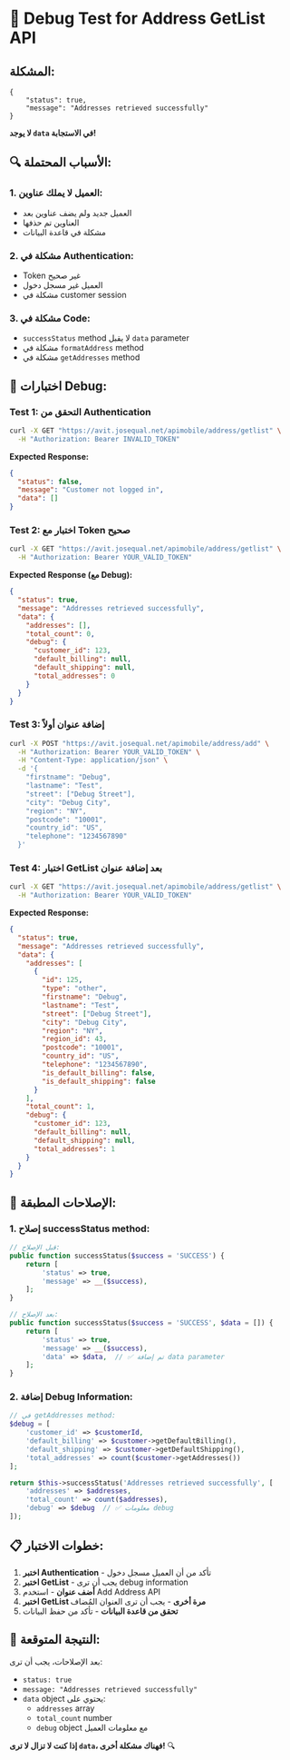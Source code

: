 # 🐛 Debug Test for Address GetList API

## المشكلة:
```
{
    "status": true,
    "message": "Addresses retrieved successfully"
}
```
**لا يوجد `data` في الاستجابة!**

## 🔍 الأسباب المحتملة:

### 1. **العميل لا يملك عناوين:**
- العميل جديد ولم يضف عناوين بعد
- العناوين تم حذفها
- مشكلة في قاعدة البيانات

### 2. **مشكلة في Authentication:**
- Token غير صحيح
- العميل غير مسجل دخول
- مشكلة في customer session

### 3. **مشكلة في Code:**
- `successStatus` method لا يقبل `data` parameter
- مشكلة في `formatAddress` method
- مشكلة في `getAddresses` method

## 🧪 اختبارات Debug:

### **Test 1: التحقق من Authentication**
```bash
curl -X GET "https://avit.josequal.net/apimobile/address/getlist" \
  -H "Authorization: Bearer INVALID_TOKEN"
```

**Expected Response:**
```json
{
  "status": false,
  "message": "Customer not logged in",
  "data": []
}
```

### **Test 2: اختبار مع Token صحيح**
```bash
curl -X GET "https://avit.josequal.net/apimobile/address/getlist" \
  -H "Authorization: Bearer YOUR_VALID_TOKEN"
```

**Expected Response (مع Debug):**
```json
{
  "status": true,
  "message": "Addresses retrieved successfully",
  "data": {
    "addresses": [],
    "total_count": 0,
    "debug": {
      "customer_id": 123,
      "default_billing": null,
      "default_shipping": null,
      "total_addresses": 0
    }
  }
}
```

### **Test 3: إضافة عنوان أولاً**
```bash
curl -X POST "https://avit.josequal.net/apimobile/address/add" \
  -H "Authorization: Bearer YOUR_VALID_TOKEN" \
  -H "Content-Type: application/json" \
  -d '{
    "firstname": "Debug",
    "lastname": "Test",
    "street": ["Debug Street"],
    "city": "Debug City",
    "region": "NY",
    "postcode": "10001",
    "country_id": "US",
    "telephone": "1234567890"
  }'
```

### **Test 4: اختبار GetList بعد إضافة عنوان**
```bash
curl -X GET "https://avit.josequal.net/apimobile/address/getlist" \
  -H "Authorization: Bearer YOUR_VALID_TOKEN"
```

**Expected Response:**
```json
{
  "status": true,
  "message": "Addresses retrieved successfully",
  "data": {
    "addresses": [
      {
        "id": 125,
        "type": "other",
        "firstname": "Debug",
        "lastname": "Test",
        "street": ["Debug Street"],
        "city": "Debug City",
        "region": "NY",
        "region_id": 43,
        "postcode": "10001",
        "country_id": "US",
        "telephone": "1234567890",
        "is_default_billing": false,
        "is_default_shipping": false
      }
    ],
    "total_count": 1,
    "debug": {
      "customer_id": 123,
      "default_billing": null,
      "default_shipping": null,
      "total_addresses": 1
    }
  }
}
```

## 🔧 الإصلاحات المطبقة:

### **1. إصلاح successStatus method:**
```php
// قبل الإصلاح:
public function successStatus($success = 'SUCCESS') {
    return [
        'status' => true,
        'message' => __($success),
    ];
}

// بعد الإصلاح:
public function successStatus($success = 'SUCCESS', $data = []) {
    return [
        'status' => true,
        'message' => __($success),
        'data' => $data,  // ✅ تم إضافة data parameter
    ];
}
```

### **2. إضافة Debug Information:**
```php
// في getAddresses method:
$debug = [
    'customer_id' => $customerId,
    'default_billing' => $customer->getDefaultBilling(),
    'default_shipping' => $customer->getDefaultShipping(),
    'total_addresses' => count($customer->getAddresses())
];

return $this->successStatus('Addresses retrieved successfully', [
    'addresses' => $addresses,
    'total_count' => count($addresses),
    'debug' => $debug  // ✅ معلومات debug
]);
```

## 📋 خطوات الاختبار:

1. **اختبر Authentication** - تأكد من أن العميل مسجل دخول
2. **اختبر GetList** - يجب أن ترى debug information
3. **أضف عنوان** - استخدم Add Address API
4. **اختبر GetList مرة أخرى** - يجب أن ترى العنوان المُضاف
5. **تحقق من قاعدة البيانات** - تأكد من حفظ البيانات

## 🎯 النتيجة المتوقعة:

بعد الإصلاحات، يجب أن ترى:
- `status: true`
- `message: "Addresses retrieved successfully"`
- `data` object يحتوي على:
  - `addresses` array
  - `total_count` number
  - `debug` object مع معلومات العميل

**إذا كنت لا تزال لا ترى `data`، فهناك مشكلة أخرى!** 🔍
